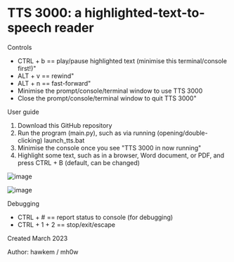 # TTS 3000: a highlighted-text-to-speech reader

Controls
- CTRL + b == play/pause highlighted text (minimise this terminal/console first!)"
- ALT  + v == rewind"
- ALT  + n == fast-forward"
- Minimise the prompt/console/terminal window to use TTS 3000
- Close the prompt/console/terminal window to quit TTS 3000"

User guide
1) Download this GitHub repository
2) Run the program (main.py), such as via running (opening/double-clicking) launch_tts.bat
3) Minimise the console once you see "TTS 3000 in now running"
4) Highlight some text, such as in a browser, Word document, or PDF, and press CTRL + B (default, can be changed)


![image](https://user-images.githubusercontent.com/82766547/227897143-dede1e3a-16f4-415c-9c2a-96c5b45bf780.png)

![image](https://user-images.githubusercontent.com/82766547/227896657-ac0837aa-e7d1-443e-81e2-a11afda6d13e.png)


Debugging
- CTRL + # == report status to console (for debugging)
- CTRL + 1 + 2 == stop/exit/escape

Created March 2023

Author: hawkem / mh0w
